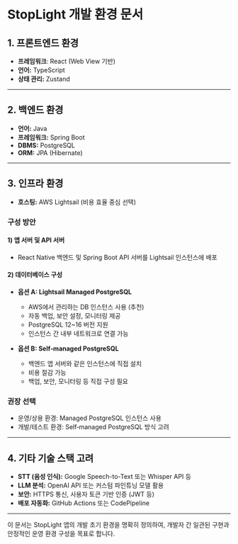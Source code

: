 # StopLight 개발 환경 문서

## 1. 프론트엔드 환경

* **프레임워크**: React (Web View 기반)
* **언어:** TypeScript
* **상태 관리:** Zustand

---

## 2. 백엔드 환경

* **언어:** Java
* **프레임워크:** Spring Boot
* **DBMS:** PostgreSQL
* **ORM:** JPA (Hibernate)

---

## 3. 인프라 환경

* **호스팅:** AWS Lightsail (비용 효율 중심 선택)

### 구성 방안

#### 1) 앱 서버 및 API 서버

* React Native 백엔드 및 Spring Boot API 서버를 Lightsail 인스턴스에 배포

#### 2) 데이터베이스 구성

* **옵션 A: Lightsail Managed PostgreSQL**

  * AWS에서 관리하는 DB 인스턴스 사용 (추천)
  * 자동 백업, 보안 설정, 모니터링 제공
  * PostgreSQL 12\~16 버전 지원
  * 인스턴스 간 내부 네트워크로 연결 가능

* **옵션 B: Self‑managed PostgreSQL**

  * 백엔드 앱 서버와 같은 인스턴스에 직접 설치
  * 비용 절감 가능
  * 백업, 보안, 모니터링 등 직접 구성 필요

### 권장 선택

* 운영/상용 환경: Managed PostgreSQL 인스턴스 사용
* 개발/테스트 환경: Self‑managed PostgreSQL 방식 고려

---

## 4. 기타 기술 스택 고려

* **STT (음성 인식):** Google Speech-to-Text 또는 Whisper API 등
* **LLM 분석:** OpenAI API 또는 커스텀 파인튜닝 모델 활용
* **보안:** HTTPS 통신, 사용자 토큰 기반 인증 (JWT 등)
* **배포 자동화:** GitHub Actions 또는 CodePipeline

---

이 문서는 StopLight 앱의 개발 초기 환경을 명확히 정의하여, 개발자 간 일관된 구현과 안정적인 운영 환경 구성을 목표로 합니다.
